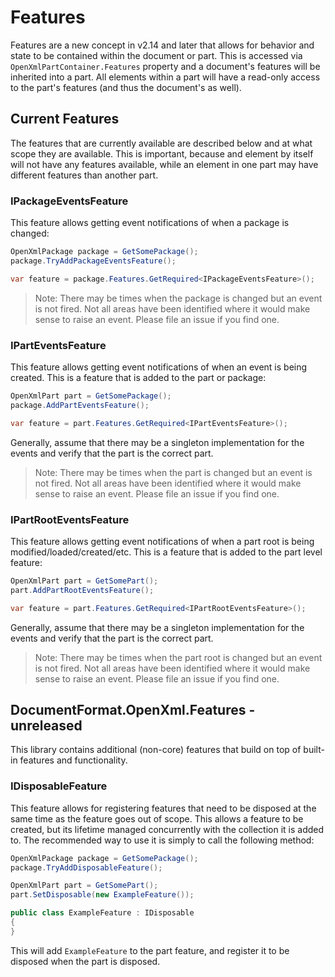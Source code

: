 # Features

Features are a new concept in v2.14 and later that allows for behavior and state to be contained within the document or part. This is accessed via `OpenXmlPartContainer.Features` property and a document's features will be inherited into a part. All elements within a part will have a read-only access to the part's features (and thus the document's as well).

## Current Features

The features that are currently available are described below and at what scope they are available. This is important, because and element by itself will not have any features available, while an element in one part may have different features than another part.

### IPackageEventsFeature

This feature allows getting event notifications of when a package is changed:

```csharp
OpenXmlPackage package = GetSomePackage();
package.TryAddPackageEventsFeature();

var feature = package.Features.GetRequired<IPackageEventsFeature>();
```

> Note: There may be times when the package is changed but an event is not fired. Not all areas have been identified where it would make sense to raise an event. Please file an issue if you find one.

### IPartEventsFeature

This feature allows getting event notifications of when an event is being created. This is a feature that is added to the part or package:

```csharp
OpenXmlPart part = GetSomePackage();
package.AddPartEventsFeature();

var feature = part.Features.GetRequired<IPartEventsFeature>();
```

Generally, assume that there may be a singleton implementation for the events and verify that the part is the correct part.

> Note: There may be times when the part is changed but an event is not fired. Not all areas have been identified where it would make sense to raise an event. Please file an issue if you find one.

### IPartRootEventsFeature

This feature allows getting event notifications of when a part root is being modified/loaded/created/etc. This is a feature that is added to the part level feature:

```csharp
OpenXmlPart part = GetSomePart();
part.AddPartRootEventsFeature();

var feature = part.Features.GetRequired<IPartRootEventsFeature>();
```

Generally, assume that there may be a singleton implementation for the events and verify that the part is the correct part.

> Note: There may be times when the part root is changed but an event is not fired. Not all areas have been identified where it would make sense to raise an event. Please file an issue if you find one.

## DocumentFormat.OpenXml.Features - unreleased

This library contains additional (non-core) features that build on top of built-in features and functionality.

### IDisposableFeature

This feature allows for registering features that need to be disposed at the same time as the feature goes out of scope. This allows a feature to be created, but its lifetime managed concurrently with the collection it is added to. The recommended way to use it is simply to call the following method:

```csharp
OpenXmlPackage package = GetSomePackage();
package.TryAddDisposableFeature();

OpenXmlPart part = GetSomePart();
part.SetDisposable(new ExampleFeature());

public class ExampleFeature : IDisposable
{
}
```

This will add `ExampleFeature` to the part feature, and register it to be disposed when the part is disposed.

